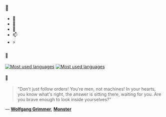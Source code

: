### 👋

- 🔭
- 🌱
- 💬
- 📫
- ⚡

#### 🧏

[![Most used languages](https://github-readme-stats-aynah.vercel.app/api/top-langs/?username=aynh&theme=solarized-dark&langs_count=6&layout=compact&hide_title=true)](https://github.com/anuraghazra/github-readme-stats#gh-dark-mode-only)
[![Most used languages](https://github-readme-stats-aynah.vercel.app/api/top-langs/?username=aynh&theme=solarized-light&langs_count=6&layout=compact&hide_title=true)](https://github.com/anuraghazra/github-readme-stats#gh-light-mode-only)

#### 💬

> "Don't just follow orders! You're men, not machines! In your hearts, you know what's right, the answer is sitting there, waiting for you. Are you brave enough to look inside yourselves?"

&mdash; [**Wolfgang Grimmer**](https://myanimelist.net/character.php?q=Wolfgang%20Grimmer&cat=character), [**Monster**](https://myanimelist.net/search/all?q=Monster&cat=all)
